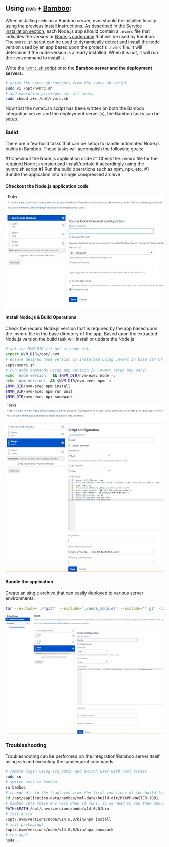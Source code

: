 ## Using `nvm` + [Bamboo](https://www.atlassian.com/software/bamboo):
When installing `node` on a Bamboo server, nvm should be installed locally using the previous install instructions. As described in the [Service Installation section](#service), each Node.js app should contain a `.nvmrc` file that indicates the _version_ or [Node.js codename](https://github.com/nodejs/Release/blob/master/CODENAMES.md) that will be used by Bamboo. The [`nvmrc.sh` script](https://raw.githubusercontent.com/ugate/node-help/master/nvmrc.sh) can be used to dynamically detect and install the node version used by an app based upon the project's `.nvmrc` file. It will determine if the node version is already installed. When it is not, it will run the `nvm` command to install it.

Write the [`nvmrc.sh` script](https://raw.githubusercontent.com/ugate/node-help/master/nvmrc.sh) onto the __Bamboo server and the deployment servers__.
```sh
# write the nvmrc.sh contents from the nvmrc.sh script
sudo vi /opt/nvmrc.sh
# add execution privleges for all users
sudo chmod a+x /opt/nvmrc.sh
```

Now that the nvmrc.sh script has been written on both the Bamboo integration server and the deployment server(s), the Bamboo tasks can be setup.

### Build
There are a few build tasks that can be setup to handle automated Node.js builds in Bamboo. These tasks will accomplish the following goals:

#1 Checkout the Node.js application code
#1 Check the .nvmrc file for the required Node.js version and install/update it accordingly using the nvmrc.sh script
#1 Run the build operations such as npm, npx, etc.
#1 Bundle the appication into a single compressed archive

#### Checkout the Node.js application code
![Build Task 1](https://raw.githubusercontent.com/ugate/node-help/master/img/bamboo-build-task1.jpg "Build Task 1")

#### Install Node.js &amp; Build Operations
Check the requird Node.js version that is required by the app based upon the .nvmrc file in the base directory of the app. Based upon the extracted Node.js version the build task will install or update the Node.js 

```sh
# set the NVM_DIR (if not already set)
export NVM_DIR=/opt/.nvm
# ensure desired node version is installed using .nvmrc in base dir of app
/opt/nvmrc.sh
# run node commands using app version in .nvmrc (exec may vary)
echo 'node version:' && $NVM_DIR/nvm-exec node -v
echo 'npm version:' && $NVM_DIR/nvm-exec npm -v
$NVM_DIR/nvm-exec npm install
$NVM_DIR/nvm-exec npm run unit
$NVM_DIR/nvm-exec npx snowpack
```

![Build Task 2](https://raw.githubusercontent.com/ugate/node-help/master/img/bamboo-build-task2.jpg "Build Task 2")

#### Bundle the application
Create an single archive that can easily deployed to various server environments.

```sh
tar --exclude='./*git*' --exclude='./node_modules' --exclude='*.gz' -czvf myapp.tar.gz *
```

![Build Task 3](https://raw.githubusercontent.com/ugate/node-help/master/img/bamboo-build-task3.jpg "Build Task 3")

### Troubleshooting

Troubleshooting can be performed on the integration/Bamboo server itself using ssh and executing the subsequent commands.

```sh
# remote login using svc_admin and switch user with root access
sudo su
# switch user to bamboo
su bamboo
# change dir to the (captured from the first few lines of the build log)
cd /opt/application-data/bamboo/xml-data/build-dir/MYAPP-MASTER-JOB1
# bamboo sets these env vars when it runs, so we need to add them manually here
PATH=$PATH:/opt/.nvm/versions/node/v14.0.0/bin
# init build
/opt/.nvm/versions/node/v14.0.0/bin/npm install
# init packaging?
/opt/.nvm/versions/node/v14.0.0/bin/npx snowpack
# run app?
node .
```
